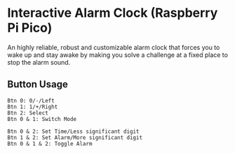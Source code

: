 # Interactive Alarm Clock (Raspberry Pi Pico)

An highly reliable, robust and customizable alarm clock that forces you to wake up and stay awake by making you solve a challenge at a fixed place to stop the alarm sound.

## Button Usage

<!-- TODO: Images, Improve this -->

```
Btn 0: 0/-/Left
Btn 1: 1/+/Right
Btn 2: Select
Btn 0 & 1: Switch Mode

Btn 0 & 2: Set Time/Less significant digit
Btn 1 & 2: Set Alarm/More significant digit
Btn 0 & 1 & 2: Toggle Alarm
```
